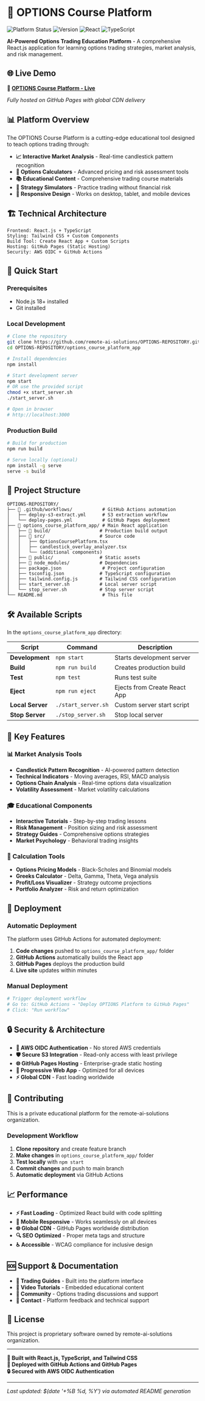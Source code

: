 # 🚀 OPTIONS Course Platform

![Platform Status](https://img.shields.io/badge/Status-Live-brightgreen)
![Version](https://img.shields.io/badge/Version-1.0.0-blue)
![React](https://img.shields.io/badge/React-18+-61DAFB?logo=react)
![TypeScript](https://img.shields.io/badge/TypeScript-Latest-3178C6?logo=typescript)

**AI-Powered Options Trading Education Platform** - A comprehensive React.js application for learning options trading strategies, market analysis, and risk management.

## 🌐 Live Demo

**🔗 [OPTIONS Course Platform - Live](https://remote-ai-solutions.github.io/OPTIONS-REPOSITORY)**

*Fully hosted on GitHub Pages with global CDN delivery*

## 📊 Platform Overview

The OPTIONS Course Platform is a cutting-edge educational tool designed to teach options trading through:

- **📈 Interactive Market Analysis** - Real-time candlestick pattern recognition
- **🧮 Options Calculators** - Advanced pricing and risk assessment tools  
- **📚 Educational Content** - Comprehensive trading course materials
- **🎯 Strategy Simulators** - Practice trading without financial risk
- **📱 Responsive Design** - Works on desktop, tablet, and mobile devices

## 🏗️ Technical Architecture

```
Frontend: React.js + TypeScript
Styling: Tailwind CSS + Custom Components
Build Tool: Create React App + Custom Scripts
Hosting: GitHub Pages (Static Hosting)
Security: AWS OIDC + GitHub Actions
```

## 🚀 Quick Start

### Prerequisites
- Node.js 18+ installed
- Git installed

### Local Development
```bash
# Clone the repository
git clone https://github.com/remote-ai-solutions/OPTIONS-REPOSITORY.git
cd OPTIONS-REPOSITORY/options_course_platform_app

# Install dependencies
npm install

# Start development server
npm start
# OR use the provided script
chmod +x start_server.sh
./start_server.sh

# Open in browser
# http://localhost:3000
```

### Production Build
```bash
# Build for production
npm run build

# Serve locally (optional)
npm install -g serve
serve -s build
```

## 📁 Project Structure

```
OPTIONS-REPOSITORY/
├── 📂 .github/workflows/           # GitHub Actions automation
│   ├── deploy-s3-extract.yml      # S3 extraction workflow  
│   └── deploy-pages.yml           # GitHub Pages deployment
├── 📂 options_course_platform_app/ # Main React application
│   ├── 📂 build/                  # Production build output
│   ├── 📂 src/                    # Source code
│   │   ├── OptionsCoursePlatform.tsx
│   │   ├── candlestick_overlay_analyzer.tsx
│   │   └── (additional components)
│   ├── 📂 public/                 # Static assets
│   ├── 📂 node_modules/           # Dependencies
│   ├── package.json               # Project configuration
│   ├── tsconfig.json             # TypeScript configuration
│   ├── tailwind.config.js        # Tailwind CSS configuration
│   ├── start_server.sh           # Local server script
│   └── stop_server.sh            # Stop server script
└── README.md                      # This file
```

## 🛠️ Available Scripts

In the `options_course_platform_app` directory:

| Script | Command | Description |
|--------|---------|-------------|
| **Development** | `npm start` | Starts development server |
| **Build** | `npm run build` | Creates production build |
| **Test** | `npm test` | Runs test suite |
| **Eject** | `npm run eject` | Ejects from Create React App |
| **Local Server** | `./start_server.sh` | Custom server start script |
| **Stop Server** | `./stop_server.sh` | Stop local server |

## 🔧 Key Features

### 📊 Market Analysis Tools
- **Candlestick Pattern Recognition** - AI-powered pattern detection
- **Technical Indicators** - Moving averages, RSI, MACD analysis
- **Options Chain Analysis** - Real-time options data visualization
- **Volatility Assessment** - Market volatility calculations

### 🎓 Educational Components
- **Interactive Tutorials** - Step-by-step trading lessons
- **Risk Management** - Position sizing and risk assessment
- **Strategy Guides** - Comprehensive options strategies
- **Market Psychology** - Behavioral trading insights

### 🧮 Calculation Tools
- **Options Pricing Models** - Black-Scholes and Binomial models
- **Greeks Calculator** - Delta, Gamma, Theta, Vega analysis
- **Profit/Loss Visualizer** - Strategy outcome projections
- **Portfolio Analyzer** - Risk and return optimization

## 🚀 Deployment

### Automatic Deployment
The platform uses GitHub Actions for automated deployment:

1. **Code changes** pushed to `options_course_platform_app/` folder
2. **GitHub Actions** automatically builds the React app
3. **GitHub Pages** deploys the production build
4. **Live site** updates within minutes

### Manual Deployment
```bash
# Trigger deployment workflow
# Go to: GitHub Actions → "Deploy OPTIONS Platform to GitHub Pages"
# Click: "Run workflow"
```

## 🔒 Security & Architecture

- **🔐 AWS OIDC Authentication** - No stored AWS credentials
- **🛡️ Secure S3 Integration** - Read-only access with least privilege
- **🌐 GitHub Pages Hosting** - Enterprise-grade static hosting
- **📱 Progressive Web App** - Optimized for all devices
- **⚡ Global CDN** - Fast loading worldwide

## 🤝 Contributing

This is a private educational platform for the remote-ai-solutions organization. 

### Development Workflow
1. **Clone repository** and create feature branch
2. **Make changes** in `options_course_platform_app/` folder
3. **Test locally** with `npm start`
4. **Commit changes** and push to main branch
5. **Automatic deployment** via GitHub Actions

## 📈 Performance

- **⚡ Fast Loading** - Optimized React build with code splitting
- **📱 Mobile Responsive** - Works seamlessly on all devices  
- **🌐 Global CDN** - GitHub Pages worldwide distribution
- **🔍 SEO Optimized** - Proper meta tags and structure
- **♿ Accessible** - WCAG compliance for inclusive design

## 🆘 Support & Documentation

- **📖 Trading Guides** - Built into the platform interface
- **🎥 Video Tutorials** - Embedded educational content
- **💬 Community** - Options trading discussions and support
- **📧 Contact** - Platform feedback and technical support

## 📜 License

This project is proprietary software owned by remote-ai-solutions organization.

---

**🌟 Built with React.js, TypeScript, and Tailwind CSS**  
**🚀 Deployed with GitHub Actions and GitHub Pages**  
**🔒 Secured with AWS OIDC Authentication**

---

*Last updated: $(date '+%B %d, %Y') via automated README generation*
